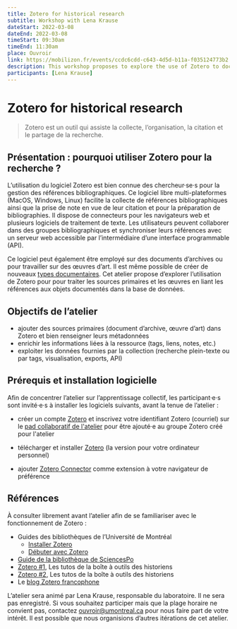 ```yaml
---
title: Zotero for historical research
subtitle: Workshop with Lena Krause
dateStart: 2022-03-08
dateEnd: 2022-03-08
timeStart: 09:30am
timeEnd: 11:30am
place: Ouvroir
link: https://mobilizon.fr/events/ccdc6cdd-c643-4d5d-b11a-f035124773b2
description: This workshop proposes to explore the use of Zotero to document primary sources and artworks, linking their references to the documented objects in the database.
participants: [Lena Krause]
---
```


# Zotero for historical research

> Zotero est un outil qui assiste la collecte, l’organisation, la citation et le partage de la recherche.

## Présentation : pourquoi utiliser Zotero pour la recherche ?

L’utilisation du logiciel Zotero est bien connue des chercheur·se·s pour la gestion des références bibliographiques. Ce logiciel libre multi-plateformes (MacOS, Windows, Linux) facilite la collecte de références bibliographiques ainsi que la prise de note en vue de leur citation et pour la préparation de bibliographies. Il dispose de connecteurs pour les navigateurs web et plusieurs logiciels de traitement de texte. Les utilisateurs peuvent collaborer dans des groupes bibliographiques et synchroniser leurs références avec un serveur web accessible par l’intermédiaire d’une interface programmable (API).

Ce logiciel peut également être employé sur des documents d’archives ou pour travailler sur des œuvres d’art. Il est même possible de créer de nouveaux [types documentaires](https://www.zotero.org/support/kb/item_types_and_fields). Cet atelier propose d’explorer l’utilisation de Zotero pour pour traiter les sources primaires et les œuvres en liant les références aux objets documentés dans la base de données.

## Objectifs de l’atelier

- ajouter des sources primaires (document d’archive, œuvre d’art) dans Zotero et bien renseigner leurs métadonnées
- enrichir les informations liées à la ressource (tags, liens, notes, etc.)
- exploiter les données fournies par la collection (recherche plein-texte ou par tags, visualisation, exports, API)

## Prérequis et installation logicielle

Afin de concentrer l’atelier sur l’apprentissage collectif, les participant·e·s sont invité·e·s à installer les logiciels suivants, avant la tenue de l’atelier :

- créer un compte [Zotero](https://zotero.org/) et inscrivez votre identifiant Zotero (courriel) sur le [pad collaboratif de l'atelier](https://mensuel.framapad.org/p/zotero-udem-9sxz?lang=fr) pour être ajouté·e au groupe Zotero créé pour l'atelier
- télécharger et installer [Zotero](https://www.zotero.org/download/) (la version pour votre ordinateur personnel)

- ajouter [Zotero Connector](https://www.zotero.org/download/connectors) comme extension à votre navigateur de préférence

## Références

À consulter librement avant l’atelier afin de se familiariser avec le fonctionnement de Zotero :

- Guides des bibliothèques de l’Université de Montréal
  - [Installer Zotero](https://bib.umontreal.ca/citer/logiciels-bibliographiques/zotero/installer)
  - [Débuter avec Zotero](https://bib.umontreal.ca/citer/logiciels-bibliographiques/zotero/debuter)
- [Guide de la bibliothèque de SciencesPo](https://sciencespo.libguides.com/zotero#_ga=2.229445724.1370248048.1646153802-1321365872.1646153801)
- [Zotero #1](https://www.youtube.com/playlist?list=PLbV0V9rMS72zNDl3nciaBuvpiGBxirWBr), Les tutos de la boîte à outils des historiens
- [Zotero #2](https://youtube.com/playlist?list=PLbV0V9rMS72wsDnxNoroobDGy4CjRU3wf), Les tutos de la boîte à outils des historiens
- Le [blog Zotero francophone](https://zotero.hypotheses.org/)

L’atelier sera animé par Lena Krause, responsable du laboratoire. Il ne sera pas enregistré. Si vous souhaitez participer mais que la plage horaire ne convient pas, contactez ouvroir@umontreal.ca pour nous faire part de votre intérêt. Il est possible que nous organisions d’autres itérations de cet atelier.
